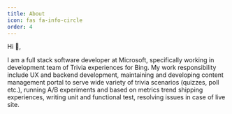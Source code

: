 ```yaml
---
title: About
icon: fas fa-info-circle
order: 4
---
```


Hi 👋,

I am a full stack software developer at Microsoft, specifically working in development team of Trivia experiences for Bing. My work responsibility include UX and backend development, maintaining and developing content management portal to serve wide variety of trivia scenarios (quizzes, poll etc.), running A/B experiments and based on metrics trend shipping experiences, writing unit and functional test, resolving issues in case of live site.  
